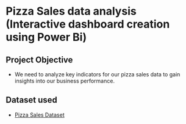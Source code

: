 # Pizza Sales data analysis (Interactive dashboard creation using Power Bi)
## Project Objective
- We need to analyze key indicators for our pizza sales data to gain insights into our business performance.


## Dataset used
-	<a href=”https://github.com/madhuripingle/Pizza-sales-analysis/blob/main/pizza_sales.csv”>Pizza Sales Dataset</a>
